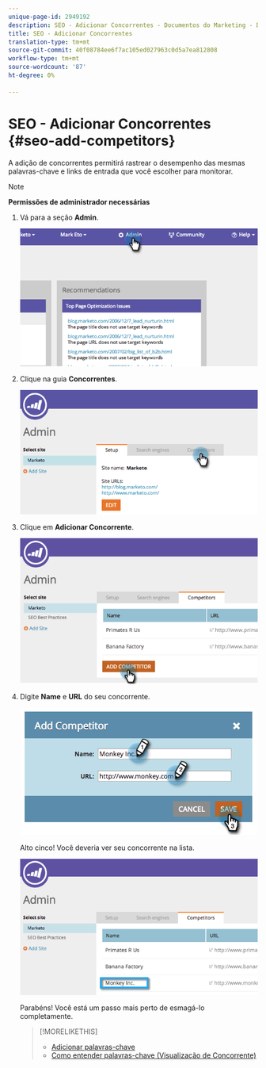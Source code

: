 ```yaml
---
unique-page-id: 2949192
description: SEO - Adicionar Concorrentes - Documentos do Marketing - Documentação do produto
title: SEO - Adicionar Concorrentes
translation-type: tm+mt
source-git-commit: 40f08784ee6f7ac105ed027963c0d5a7ea812808
workflow-type: tm+mt
source-wordcount: '87'
ht-degree: 0%

---
```



# SEO - Adicionar Concorrentes {#seo-add-competitors}

A adição de concorrentes permitirá rastrear o desempenho das mesmas palavras-chave e links de entrada que você escolher para monitorar.

>[!NOTE]
>
>**Permissões de administrador necessárias**

1. Vá para a seção **Admin**.

   ![](assets/image2014-9-17-21-3a12-3a15.png)

1. Clique na guia **Concorrentes**.

   ![](assets/image2014-9-17-21-3a12-3a31.png)

1. Clique em **Adicionar Concorrente**.

   ![](assets/image2014-9-17-21-3a12-3a38.png)

1. Digite **Name** e **URL** do seu concorrente.

   ![](assets/image2014-9-17-21-3a13-3a5.png)

   Alto cinco! Você deveria ver seu concorrente na lista.

   ![](assets/image2014-9-17-21-3a13-3a14.png)

   Parabéns! Você está um passo mais perto de esmagá-lo completamente.

   >[!MORELIKETHIS]
   >
   >* [Adicionar palavras-chave](/help/marketo/product-docs/additional-apps/seo/keywords/seo-add-keywords.md)
   >* [Como entender palavras-chave (Visualização de Concorrente)](/help/marketo/product-docs/additional-apps/seo/keywords/seo-understanding-keywords.md)

